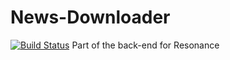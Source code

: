 # News-Downloader
[![Build Status](https://travis-ci.org/BR-0309/News-Downloader.svg?branch=master)](https://travis-ci.org/BR-0309/News-Downloader)
Part of the back-end for Resonance
